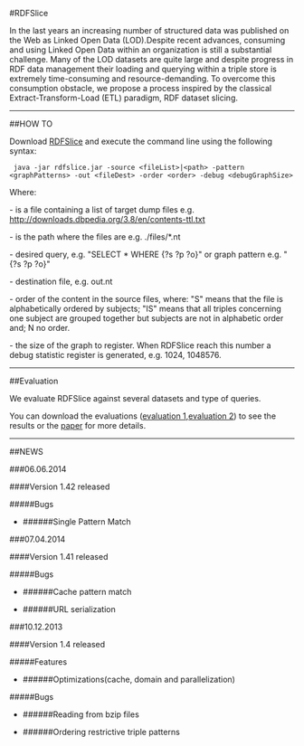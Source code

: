 #RDFSlice

In the last years an increasing number of structured data was published on the Web as Linked Open Data (LOD).Despite recent advances, consuming and using Linked Open Data within an organization is still a substantial challenge. Many of the LOD datasets are quite large and despite progress in RDF data management their loading and querying within a triple store is extremely time-consuming and resource-demanding. To overcome this consumption obstacle, we propose a process inspired by the classical Extract-Transform-Load (ETL) paradigm, RDF dataset slicing.

- - -
##HOW TO

Download [RDFSlice](https://bitbucket.org/emarx/rdfslice/downloads/rdfslice_1.42.jar) and execute the command line using the following syntax: 

     java -jar rdfslice.jar -source <fileList>|<path> -pattern <graphPatterns> -out <fileDest> -order <order> -debug <debugGraphSize>
	 
Where:

<fileList>       - is a file containing a list of target dump files e.g. http://downloads.dbpedia.org/3.8/en/contents-ttl.txt

<path>           - is the path where the files are e.g. ./files/*.nt

<graphPatterns>  - desired query, e.g. "SELECT * WHERE {?s ?p ?o}" or graph pattern e.g. "{?s ?p ?o}"

<fileDest>       - destination file, e.g. out.nt

<order>          - order of the content in the source files, where: "S" means that the file is alphabetically ordered by subjects; "IS" means that all triples concerning one subject are grouped together but subjects are not in alphabetic order and; N no order.

<debugGraphSize> - the size of the graph to register. When RDFSlice reach this number a debug statistic register is generated, e.g. 1024, 1048576.

- - -
##Evaluation

We evaluate RDFSlice against several datasets and type of queries.

You can download the evaluations ([evaluation 1](https://bitbucket.org/emarx/rdfslice/downloads/evaluation.rar),[evaluation 2](https://bitbucket.org/emarx/rdfslice/downloads/evaluation2.rar)) to see the results or the [paper](https://bitbucket.org/emarx/rdfslice/downloads/slice_v1.2.pdf) for more details.

- - -
##NEWS


###06.06.2014

####Version 1.42 released

#####Bugs

- ######Single Pattern Match

###07.04.2014

####Version 1.41 released

#####Bugs

- ######Cache pattern match

- ######URL serialization

###10.12.2013

####Version 1.4 released

#####Features

- ######Optimizations(cache, domain and parallelization)

#####Bugs

- ######Reading from bzip files

- ######Ordering restrictive triple patterns
